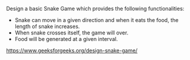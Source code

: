 Design a basic Snake Game which provides the following functionalities:

* Snake can move in a given direction and when it eats the food, the length of snake increases.
* When snake crosses itself, the game will over.
* Food will be generated at a given interval.

https://www.geeksforgeeks.org/design-snake-game/